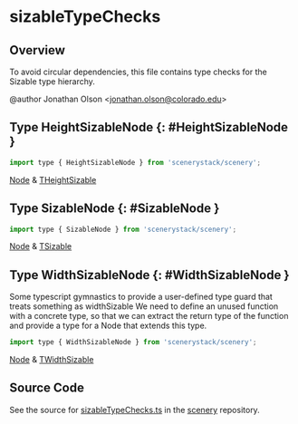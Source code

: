 # sizableTypeChecks

## Overview

To avoid circular dependencies, this file contains type checks for the Sizable type hierarchy.

@author Jonathan Olson &lt;jonathan.olson@colorado.edu&gt;

## Type HeightSizableNode {: #HeightSizableNode }


```js
import type { HeightSizableNode } from 'scenerystack/scenery';
```


[Node](../scenery/Node.md) &amp; [THeightSizable](../scenery/HeightSizable.md#THeightSizable)



## Type SizableNode {: #SizableNode }


```js
import type { SizableNode } from 'scenerystack/scenery';
```


[Node](../scenery/Node.md) &amp; [TSizable](../scenery/Sizable.md#TSizable)



## Type WidthSizableNode {: #WidthSizableNode }


Some typescript gymnastics to provide a user-defined type guard that treats something as widthSizable
We need to define an unused function with a concrete type, so that we can extract the return type of the function
and provide a type for a Node that extends this type.

```js
import type { WidthSizableNode } from 'scenerystack/scenery';
```


[Node](../scenery/Node.md) &amp; [TWidthSizable](../scenery/WidthSizable.md#TWidthSizable)



## Source Code

See the source for [sizableTypeChecks.ts](https://github.com/phetsims/scenery/blob/main/js/layout/sizableTypeChecks.ts) in the [scenery](https://github.com/phetsims/scenery) repository.
